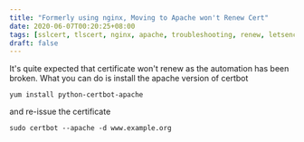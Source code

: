 ```yaml
---
title: "Formerly using nginx, Moving to Apache won't Renew Cert"
date: 2020-06-07T00:20:25+08:00
tags: [sslcert, tlscert, nginx, apache, troubleshooting, renew, letsencrypt]
draft: false
---
```


It's quite expected that certificate won't renew as the automation has been broken. What you can do is install the apache version of certbot

```
yum install python-certbot-apache
```

and re-issue the certificate
```
sudo certbot --apache -d www.example.org
```
